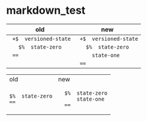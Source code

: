 # markdown_test
old | new
--- |---
``` +$  versioned-state``` | ``` +$  versioned-state```
```   $%  state-zero``` | ```   $%  state-zero```
``` ==``` | ```     state-one```
```  ``` | ``` ==```

<table>
<tr>
<td> old </td> <td> new </td>
</tr>
<tr>
<td>
  
  ```+$  versioned-state
  $%  state-zero
  ==
  ```
  
  </td>
<td>

```+$  versioned-state
  $%  state-zero
      state-one
  ==
  ```

</td>
</tr>
</table>
